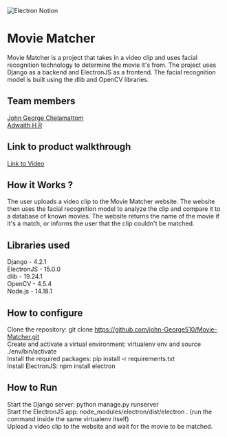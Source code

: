 ![Electron Notion](https://user-images.githubusercontent.com/64391274/235363274-375ce61c-721f-4543-a150-1b99525d54ac.png)


# Movie Matcher
Movie Matcher is a project that takes in a video clip and uses facial recognition technology to determine the movie it's from. The project uses Django as a backend and ElectronJS as a frontend. The facial recognition model is built using the dlib and OpenCV libraries.
## Team members
[John George Chelamattom](https://github.com/john-George510)  
[Adwaith H R](https://github.com/adwaithhr)
## Link to product walkthrough
[Link to Video](https://drive.google.com/file/d/11RMFCxaJxGwoEYGCk8AC_NuuoqYaZyLm/view?usp=share_link)  
## How it Works ?
The user uploads a video clip to the Movie Matcher website. The website then uses the facial recognition model to analyze the clip and compare it to a database of known movies. The website returns the name of the movie if it's a match, or informs the user that the clip couldn't be matched.
## Libraries used
Django - 4.2.1  
ElectronJS - 15.0.0  
dlib - 19.24.1  
OpenCV - 4.5.4  
Node.js - 14.18.1
## How to configure
Clone the repository: git clone https://github.com/john-George510/Movie-Matcher.git  
Create and activate a virtual environment: virtualenv env and source ./env/bin/activate  
Install the required packages: pip install -r requirements.txt  
Install ElectronJS: npm install electron  
## How to Run
Start the Django server: python manage.py runserver  
Start the ElectronJS app: node_modules/electron/dist/electron . (run the command inside the same virtualenv itself)   
Upload a video clip to the website and wait for the movie to be matched.  